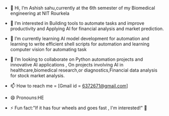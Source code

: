 - 👋 Hi, I’m Ashish sahu,currently at the 6th semester of my Biomedical engineering at NIT Rourkela
- 👀 I’m interested in Building tools to automate tasks and improve productivity and Applying AI for financial analysis and  market prediction.
- 🌱 I’m currently learning AI model development for automation and learning to write  efficient shell scripts for automation  and learning computer vision for automating task

- 💞️ I’m looking to collaborate on Python automation projects and innovative AI applications , On projects involving AI in healthcare,biomedical research,or diagnostics,Financial data analysis for stock  market analysis.


- 📫 How to reach me = [Gmail id = 6372671@gmail.com] 
- 😄 Pronouns:HE
- ⚡ Fun fact:"If it has four wheels and goes fast , I'm interested!"  🚗

<!---
Ashish-s2/Ashish-s2 is a ✨ special ✨ repository  because its `README.md` (this file) appears on your GitHub profile.
You can click the Preview link to take a look at your changes.
--->
